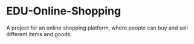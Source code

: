 # EDU-Online-Shopping

A project for an online shopping platform, where people can buy and sell different items and goods.
